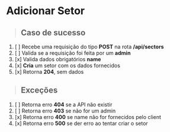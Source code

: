 # Adicionar Setor

> ## Caso de sucesso

1. [ ] Recebe uma requisição do tipo **POST** na rota **/api/sectors**
2. [ ] Valida se a requisição foi feita por um **admin**
3. [x] Valida dados obrigatórios **name**
4. [x] **Cria** um setor com os dados fornecidos
5. [x] Retorna **204**, sem dados

> ## Exceções

1. [ ] Retorna erro **404** se a API não existir
2. [ ] Retorna erro **403** se não for um admin
3. [x] Retorna erro **400** se name não for fornecidos pelo client
4. [x] Retorna erro **500** se der erro ao tentar criar o setor